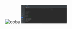 
<img src="![WhatsApp Image 2025-04-28 at 19 43 52_9e256072](https://github.com/user-attachments/assets/8ec040f3-c3a0-4a11-8d25-b3585964afbc)" alt="coba" height="250"/>
<img src="gambar/loginUser.jpg" width="150"/>
